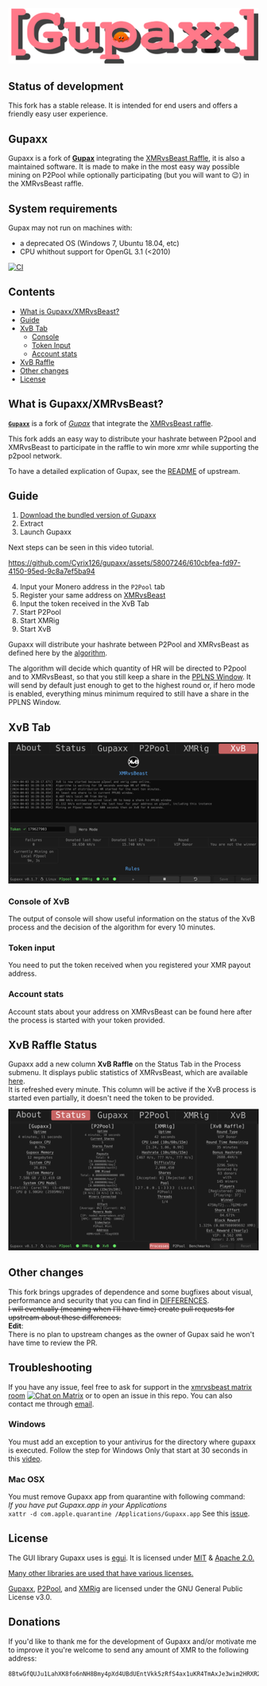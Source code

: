![Gupax logo](assets/images/banner.png)

## Status of development

This fork has a stable release. It is intended for end users and offers a friendly easy user experience.

## Gupaxx

Gupaxx is a fork of [**Gupax**](https://github.com/hinto-janai/gupax) integrating the [XMRvsBeast Raffle](https://xmrvsbeast.com), it is also a maintained software. It is made to make in the most easy way possible mining on P2Pool while optionally participating (but you will want to :wink:) in the XMRvsBeast raffle.  

## System requirements

Gupax may not run on machines with:
- a deprecated OS (Windows 7, Ubuntu 18.04, etc)
- CPU whithout support for OpenGL 3.1 (<2010)

[![CI](https://github.com/cyrix126/gupaxx/actions/workflows/ci.yml/badge.svg)](https://github.com/cyrix126/gupaxx/actions/workflows/ci.yml)

## Contents
* [What is Gupaxx/XMRvsBeast?](#what-is-gupaxxxmrvsbeast)  
* [Guide](#guide) 
* [XvB Tab](#xvb-tab) 
	- [Console](#console-of-xvb) 
	- [Token Input](#token-input) 
	- [Account stats](#account-stats) 
* [XvB Raffle](#xvb-raffle-status) 
* [Other changes](#other-changes) 
* [License](#license) 

## What is Gupaxx/XMRvsBeast?
[**`Gupaxx`**](https://getmonero.org) is a fork of [*Gupax*](https://github.com/hinto-janai/gupax) that integrate the [XMRvsBeast raffle](https://xmrvsbeast.com).

This fork adds an easy way to distribute your hashrate between P2pool and XMRvsBeast to participate in the raffle to win more xmr while supporting the p2pool network.

To have a detailed explication of Gupax, see the [README](https://github.com/hinto-janai/gupax) of upstream.


## Guide



1. [Download the bundled version of Gupaxx](https://github.com/Cyrix126/gupaxx/releases)
2. Extract
3. Launch Gupaxx

Next steps can be seen in this video tutorial.  

https://github.com/Cyrix126/gupaxx/assets/58007246/610cbfea-fd97-4150-95ed-9c8a7ef5ba94



4. Input your Monero address in the `P2Pool` tab
5. Register your same address on [XMRvsBeast](https://xmrvsbeast.com)
6. Input the token received in the XvB Tab
6. Start P2Pool
7. Start XMRig
8. Start XvB

Gupaxx will distribute your hashrate between P2Pool and XMRvsBeast as defined here by the [algorithm](NOTES_ALGORITHM.md).

The algorithm will decide which quantity of HR will be directed to P2pool and to XMRvsBeast, so that you still keep a share in the [PPLNS Window](https://github.com/SChernykh/p2pool#how-payouts-work-in-p2pool). It will send by default just enough to get to the highest round or, if hero mode is enabled, everything minus minimum required to still have a share in the PPLNS Window.
</div>

## XvB Tab

![CI](assets/images/xvb_tab.png)

### Console of XvB

The output of console will show useful information on the status of the XvB process and the decision of the algorithm for every 10 minutes.

### Token input

You need to put the token received when you registered your XMR payout address.

### Account stats

Account stats about your address on XMRvsBeast can be found here after the process is started with your token provided.


## XvB Raffle Status

Gupaxx add a new column **XvB Raffle** on the Status Tab in the Process submenu. It displays public statistics of XMRvsBeast, which are available [here](https://xmrvsbeast.com/p2pool).  
It is refreshed every minute.
This column will be active if the XvB process is started even partially, it doesn't need the token to be provided.

![XvB raffle stats](assets/images/xvb_raffle_stats.png)

## Other changes

This fork brings upgrades of dependence and some bugfixes about visual, performance and security that you can find in [DIFFERENCES](DIFFERENCES.md).  
~~I will eventually (meaning when I'll have time) create pull requests for upstream about these differences.~~  
**Edit**:  
There is no plan to upstream changes as the owner of Gupax said he won't have time to review the PR.

## Troubleshooting

If you have any issue, feel free to ask for support in the [xmrvsbeast matrix room](#xmrvsbeast:monero.social) [![Chat on Matrix](https://matrix.to/img/matrix-badge.svg)](https://matrix.to/#/#xmrvsbeast:monero.social) or to open an issue in this repo. You can also contact me through [email](mailto:gupaxx@baermail.fr).

### Windows

You must add an exception to your antivirus for the directory where gupaxx is executed. Follow the step for Windows Only that start at 30 seconds in this [video](https://user-images.githubusercontent.com/101352116/207978455-6ffdc0cc-204c-4594-9a2f-e10c505745bc.mp4).

### Mac OSX

You must remove Gupaxx app from quarantine with following command:  
*If you have put Gupaxx.app in your Applications*  
`xattr -d com.apple.quarantine /Applications/Gupaxx.app`
See this [issue](https://github.com/hinto-janai/gupax/issues/51).



## License
The GUI library Gupaxx uses is [egui](https://github.com/emilk/egui). It is licensed under [MIT](https://github.com/emilk/egui/blob/master/LICENSE-MIT) & [Apache 2.0.](https://github.com/emilk/egui/blob/master/LICENSE-APACHE)

[Many other libraries are used that have various licenses.](https://github.com/Cyrix126/gupaxx/blob/master/Cargo.toml)

[Gupaxx](https://github.com/cyrix126/gupax/blob/master/LICENSE), [P2Pool](https://github.com/SChernykh/p2pool/blob/master/LICENSE), and [XMRig](https://github.com/xmrig/xmrig/blob/master/LICENSE) are licensed under the GNU General Public License v3.0.

## Donations

If you'd like to thank me for the development of Gupaxx and/or motivate me to improve it you're welcome to send any amount of XMR to the following address:

```
8BtwGfQUJu1LahXK8fo6nNH8Bmy4pXd4UBdUEntVkk5zRfS4ax1uKR4TmAxJe3wim2HRXR22hZT6jQWgPiN7J8Nx5yGUBiX
```
